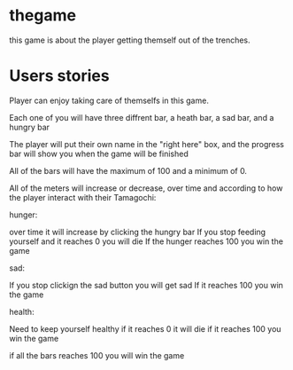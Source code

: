 # thegame

this game is about the player getting themself out of the trenches.



# Users stories

Player can enjoy taking care of themselfs in this game.

Each one of you will have three diffrent bar, a heath bar, a sad bar, and a hungry bar

The player will put their own name in the "right here" box, and the progress bar will show you when the game will be finished

All of the bars will have the maximum of 100 and a minimum of 0. 

All of the meters will increase or decrease, over time and according to how the player interact with their Tamagochi:

hunger:

over time it will increase by clicking the hungry bar
If you stop feeding yourself and it reaches 0 you will die
If the hunger reaches 100 you win the game

sad:

If you stop clickign the sad button you will get sad 
If it reaches 100 you win the game 

health:

Need to keep yourself healthy
if it reaches 0 it will die 
if it reaches 100 you win the game 

if all the bars reaches 100 you will win the game 

